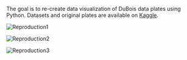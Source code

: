 The goal is to re-create data visualization of DuBois data plates using Python.
Datasets and original plates are available on [Kaggle](https://www.kaggle.com/datasets/paultimothymooney/dubois-data-portrait-challenge).

![Reproduction1](https://github.com/user-attachments/assets/69c35966-a557-496e-8b36-ade833d7fa2c)

![Reproduction2](https://github.com/user-attachments/assets/47cb4c63-1079-409f-ad33-34cf2418ec4c)

![Reproduction3](https://github.com/user-attachments/assets/16e4cefe-d7b5-4365-95fb-c806110b2412)
